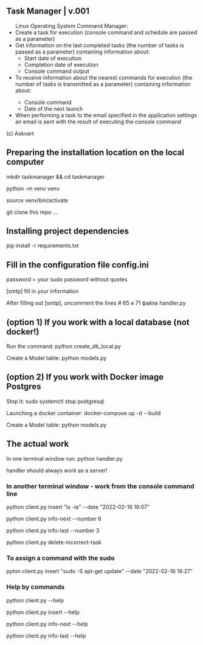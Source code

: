 <h2>Task Manager | v.001</h2>
<ul>Linux Operating System Command Manager:
 <li>Create a task for execution (console command and
schedule are passed as a parameter)</li>
  <li>Get information on the last completed tasks (the number of tasks
is passed as a parameter) containing information about:
    <ul>
      <li>Start date of execution</li>
      <li>Completion date of execution</li>          
      <li>Console command output</li>
    </ul>
    <li> To receive information about the nearest commands for execution (the number of tasks is transmitted as a parameter) containing information about:</li>
    <ul>
        <li>Console command</li>
        <li>Date of the next launch</li>
    </ul>
    <li> When performing a task to the email specified in the application settings
an email is sent with the result of executing the console command</li>
</ul>

<p>(c) Askvart</p>


<h2>Preparing the installation location on the local computer</h2>
<p>mkdir taskmanager && cd taskmanager</p>
<p>python -m venv venv</p>
<p>source venv/bin/activate</p>
<p>git clone this repo ...</p>

<h2>Installing project dependencies</h2>
<p>pip install -r requirements.txt</p>

<h2>Fill in the configuration file config.ini</h2>
<p>password = your sudo password without quotes</p>
<p>[smtp] fill in your information</p>
<p>After filling out [smtp], uncomment the lines # 65 и 71 файла handler.py</p>

<h2>(option 1) If you work with a local database (not docker!)</h2>
<p>Run the command: python create_db_local.py</p>
<p>Create a Model table: python models.py</p>

<h2>(option 2) If you work with Docker image Postgres</h2>
<p>Stop it: sudo systemctl stop postgresql</p>
<p>Launching a docker container: docker-compose up -d --build</p>
<p>Create a Model table: python models.py</p>


<h2>The actual work</h2>
<p>In one terminal window run: python handler.py</p>
<p>handler should always work as a server!</p>
<h3>In another terminal window - work from the console command line</h3>
<p>python client.py insert "ls -la" --date "2022-02-16 16:07"</p>
<p>python client.py info-next --number 6</p>
<p>python client.py info-last --number 3</p>
<p>python client.py delete-incorrect-task</p>
<h3>To assign a command with the sudo</h3>
<p>pyton client.py insert "sudo -S apt-get update" --date "2022-02-16 16:27"</p>

<h3>Help by commands</h3>
<p>python client.py --help</p>
<p>python client.py insert --help</p>
<p>python client.py info-next --help</p>
<p>python client.py info-last --help</p>


